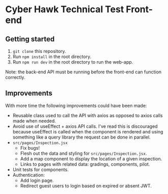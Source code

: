 # Cyber Hawk Technical Test Front-end

## Getting started

1. `git clone` this repository.
2. Run `npm install` in the root directory.
3. Run `npm run dev` in the root directory to run the web-app.

Note: the back-end API must be running before the front-end can function correctly.

## Improvements

With more time the following improvements could have been made:

- Reusable class used to call the API with axios as opposed to axios calls made when needed.
- Avoid use of useEffect + axios API calls. I've read this is discouraged because useEffect is called when the component is rendered and using something like a query library the request can be done in parallel.
- `src/pages/Inspection.jsx`
  - Fix bugs!
  - Flesh out the data and styling for `src/pages/Inspection.jsx`.
  - Add a map component to display the location of a given inspection.
  - Links to pages with related data: gradings, components, pilot.
- Unit tests for components.
- Authentication:
  - Add login page.
  - Redirect guest users to login based on expired or absent JWT.
